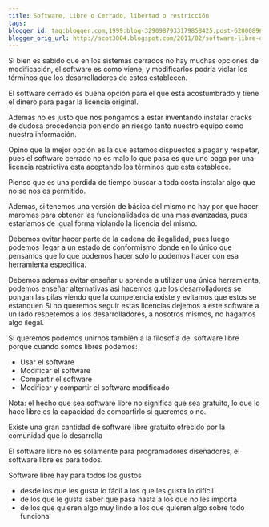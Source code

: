 ```yaml
---
title: Software, Libre o Cerrado, libertad o restricción
tags:
blogger_id: tag:blogger.com,1999:blog-3290987933179858425.post-6280089637130327883
blogger_orig_url: http://scot3004.blogspot.com/2011/02/software-libre-o-cerrado-libertad-o.html
---
```


Si bien es sabido que en los sistemas cerrados no hay muchas opciones de modificación, el software es como viene, y modificarlos podría violar los términos que los desarrolladores de estos establecen.

El software cerrado es buena opción para el que esta acostumbrado y tiene el dinero para pagar la licencia original.

Ademas no es justo que nos pongamos a estar inventando instalar cracks de dudosa procedencia poniendo en riesgo tanto nuestro equipo como nuestra información.

Opino que la mejor opción es la que estamos dispuestos a pagar y respetar, pues el software cerrado no es malo lo que pasa es que uno paga por una licencia restrictiva esta aceptando los términos que esta establece.

Pienso que es una perdida de tiempo buscar a toda costa instalar algo que no se nos es permitido.

Ademas, si tenemos una versión de básica del mismo no hay por que hacer maromas para obtener las funcionalidades de una mas avanzadas, pues estaríamos de igual forma violando la licencia del mismo.

Debemos evitar hacer parte de la cadena de ilegalidad, pues luego podemos llegar a un estado de conformismo donde en lo único que pensamos que lo que podemos hacer solo lo podemos hacer con esa herramienta especifica.

Debemos ademas evitar enseñar  u aprende a utilizar una única herramienta, podemos enseñar alternativas asi hacemos que los desarrolladores se pongan las pilas viendo que la competencia existe y evitamos que estos se estanquen
Si no queremos seguir estas licencias dejemos a este software a un lado respetemos a los desarrolladores, a nosotros mismos, no hagamos algo ilegal.

Si queremos podemos unirnos también a la filosofía del software libre
porque cuando somos libres podemos:

-   Usar el software
-   Modificar el software
-   Compartir el software
-   Modificar y compartir el software modificado

Nota: el hecho que sea software libre no significa que sea gratuito, lo que lo hace libre es la capacidad de compartirlo si queremos o no.

Existe una gran cantidad de software libre gratuito ofrecido por la comunidad que lo desarrolla

El software libre no es solamente para programadores diseñadores, el software libre es para todos.

Software libre hay para todos los gustos

-   desde los que les gusta lo fácil a los que les gusta lo difícil
-   de los que le gusta saber que pasa hasta a los que no les importa
-   de los que quieren algo muy lindo a los que quieren algo sobre todo funcional
